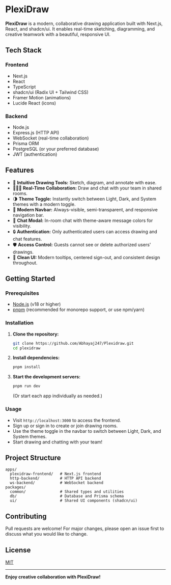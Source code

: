 # PlexiDraw

**PlexiDraw** is a modern, collaborative drawing application built with Next.js, React, and shadcn/ui. It enables real-time sketching, diagramming, and creative teamwork with a beautiful, responsive UI.

## Tech Stack

### Frontend
- Next.js
- React
- TypeScript
- shadcn/ui (Radix UI + Tailwind CSS)
- Framer Motion (animations)
- Lucide React (icons)

### Backend
- Node.js
- Express.js (HTTP API)
- WebSocket (real-time collaboration)
- Prisma ORM
- PostgreSQL (or your preferred database)
- JWT (authentication)

## Features

- 🎨 **Intuitive Drawing Tools:** Sketch, diagram, and annotate with ease.
- 🧑‍🤝‍🧑 **Real-Time Collaboration:** Draw and chat with your team in shared rooms.
- 🌗 **Theme Toggle:** Instantly switch between Light, Dark, and System themes with a modern toggle.
- 🧭 **Modern Navbar:** Always-visible, semi-transparent, and responsive navigation bar.
- 💬 **Chat Modal:** In-room chat with theme-aware message colors for visibility.
- 🔒 **Authentication:** Only authenticated users can access drawing and chat features.
- 🛡️ **Access Control:** Guests cannot see or delete authorized users' drawings.
- 🧹 **Clean UI:** Modern tooltips, centered sign-out, and consistent design throughout.

## Getting Started

### Prerequisites

- [Node.js](https://nodejs.org/) (v18 or higher)
- [pnpm](https://pnpm.io/) (recommended for monorepo support, or use npm/yarn)

### Installation

1. **Clone the repository:**
   ```bash
   git clone https://github.com/Abhayaj247/Plexidraw.git
   cd plexidraw
   ```

2. **Install dependencies:**
   ```bash
   pnpm install
   ```

3. **Start the development servers:**
   ```bash
   pnpm run dev
   ```
   (Or start each app individually as needed.)

### Usage

- Visit `http://localhost:3000` to access the frontend.
- Sign up or sign in to create or join drawing rooms.
- Use the theme toggle in the navbar to switch between Light, Dark, and System themes.
- Start drawing and chatting with your team!

## Project Structure

```
apps/
  plexidraw-frontend/   # Next.js frontend
  http-backend/         # HTTP API backend
  ws-backend/           # WebSocket backend
packages/
  common/               # Shared types and utilities
  db/                   # Database and Prisma schema
  ui/                   # Shared UI components (shadcn/ui)
```

## Contributing

Pull requests are welcome! For major changes, please open an issue first to discuss what you would like to change.

## License

[MIT](LICENSE)

---

**Enjoy creative collaboration with PlexiDraw!**

